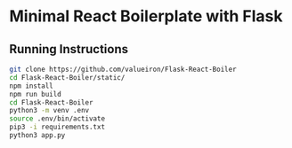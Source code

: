 # Minimal React Boilerplate with Flask

## Running Instructions

```bash
git clone https://github.com/valueiron/Flask-React-Boiler
cd Flask-React-Boiler/static/
npm install
npm run build
cd Flask-React-Boiler
python3 -m venv .env
source .env/bin/activate
pip3 -i requirements.txt
python3 app.py
```
